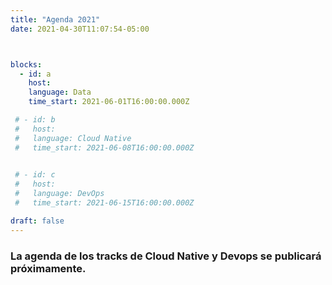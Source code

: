 ```yaml
---
title: "Agenda 2021"
date: 2021-04-30T11:07:54-05:00



blocks: 
  - id: a
    host: 
    language: Data
    time_start: 2021-06-01T16:00:00.000Z

 # - id: b
 #   host:
 #   language: Cloud Native
 #   time_start: 2021-06-08T16:00:00.000Z
    

 # - id: c
 #   host: 
 #   language: DevOps
 #   time_start: 2021-06-15T16:00:00.000Z

draft: false
---
```


<h3>La agenda de los tracks de Cloud Native y Devops se publicará próximamente.<h3>


